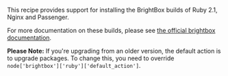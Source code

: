 This recipe provides support for installing the BrightBox builds of Ruby 2.1, Nginx and Passenger.

For more documentation on these builds, please see [the official brightbox documentation](http://blog.brightbox.co.uk/posts/next-generation-ruby-packages-for-ubuntu).

**Please Note:** If you're upgrading from an older version, the default action is to upgrade packages. To change this, you need
to override `node['brightbox']['ruby']['default_action']`.
